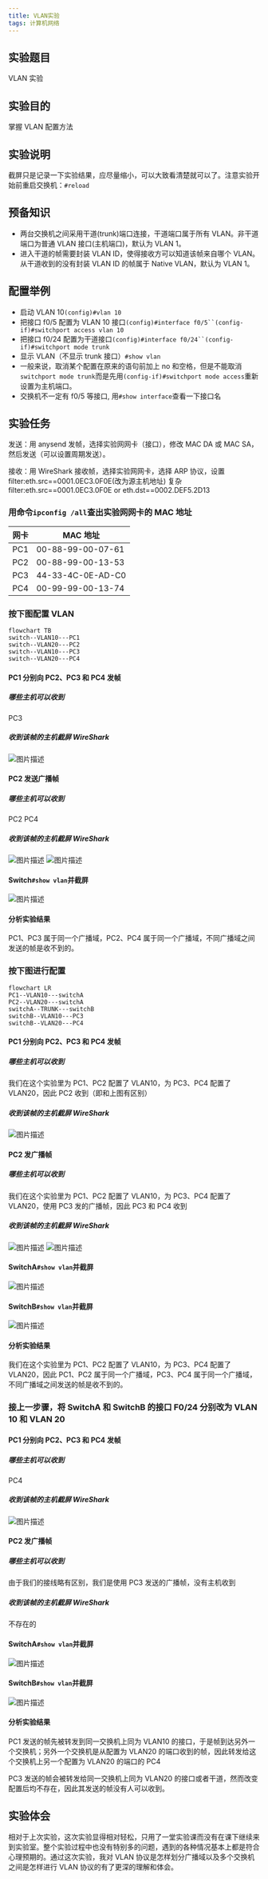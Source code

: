 ```yaml
---
title: VLAN实验
tags: 计算机网络
---
```


## 实验题目

VLAN 实验

## 实验目的

掌握 VLAN 配置方法

## 实验说明

截屏只是记录一下实验结果，应尽量缩小，可以大致看清楚就可以了。注意实验开始前重启交换机：`#reload`

## 预备知识

- 两台交换机之间采用干道(trunk)端口连接，干道端口属于所有 VLAN。非干道端口为普通 VLAN 接口(主机端口)，默认为 VLAN 1。
- 进入干道的帧需要封装 VLAN ID，使得接收方可以知道该帧来自哪个 VLAN。从干道收到的没有封装 VLAN ID 的帧属于 Native VLAN，默认为 VLAN 1。

## 配置举例

- 启动 VLAN 10`(config)#vlan 10`
- 把接口 f0/5 配置为 VLAN 10 接口` (config)#interface f0/5``(config-if)#switchport access vlan 10 `
- 把接口 f0/24 配置为干道接口` (config)#interface f0/24``(config-if)#switchport mode trunk `
- 显示 VLAN（不显示 trunk 接口）`#show vlan`
- 一般来说，取消某个配置在原来的语句前加上 no 和空格，但是不能取消`switchport mode trunk`而是先用`(config-if)#switchport mode access`重新设置为主机端口。
- 交换机不一定有 f0/5 等接口, 用`#show interface`查看一下接口名

## 实验任务

发送：用 anysend 发帧，选择实验网网卡（接口），修改 MAC DA 或 MAC SA，然后发送（可以设置周期发送）。

接收：用 WireShark 接收帧，选择实验网网卡，选择 ARP 协议，设置 filter:eth.src==0001.0EC3.0F0E(改为源主机地址)
复杂 filter:eth.src==0001.0EC3.0F0E or eth.dst==0002.DEF5.2D13

### 用命令`ipconfig /all`查出实验网网卡的 MAC 地址

| 网卡 | MAC 地址          |
| ---- | ----------------- |
| PC1  | 00-88-99-00-07-61 |
| PC2  | 00-88-99-00-13-53 |
| PC3  | 44-33-4C-0E-AD-C0 |
| PC4  | 00-99-99-00-13-74 |

### 按下图配置 VLAN

```mermaid
flowchart TB
switch--VLAN10---PC1
switch--VLAN20---PC2
switch--VLAN10---PC3
switch--VLAN20---PC4
```

#### PC1 分别向 PC2、PC3 和 PC4 发帧

##### 哪些主机可以收到

PC3

##### 收到该帧的主机截屏 WireShark

![图片描述](/assets/image/2019-05-04-1.jpg)

#### PC2 发送广播帧

##### 哪些主机可以收到

PC2 PC4

##### 收到该帧的主机截屏 WireShark

![图片描述](/assets/image/2019-05-04-2.jpg)
![图片描述](/assets/image/2019-05-04-3.jpg)

#### Switch`#show vlan`并截屏

![图片描述](/assets/image/2019-05-04-9.jpg)

#### 分析实验结果

PC1、PC3 属于同一个广播域，PC2、PC4 属于同一个广播域，不同广播域之间发送的帧是收不到的。

### 按下图进行配置

```mermaid
flowchart LR
PC1--VLAN10---switchA
PC2--VLAN20---switchA
switchA--TRUNK---switchB
switchB--VLAN10---PC3
switchB--VLAN20---PC4
```

#### PC1 分别向 PC2、PC3 和 PC4 发帧

##### 哪些主机可以收到

我们在这个实验里为 PC1、PC2 配置了 VLAN10，为 PC3、PC4 配置了 VLAN20，因此 PC2 收到（即和上图有区别）

##### 收到该帧的主机截屏 WireShark

![图片描述](/assets/image/2019-05-04-4.jpg)

#### PC2 发广播帧

##### 哪些主机可以收到

我们在这个实验里为 PC1、PC2 配置了 VLAN10，为 PC3、PC4 配置了 VLAN20，使用 PC3 发的广播帧，因此 PC3 和 PC4 收到

##### 收到该帧的主机截屏 WireShark

![图片描述](/assets/image/2019-05-04-5.jpg)
![图片描述](/assets/image/2019-05-04-6.jpg)

#### SwitchA`#show vlan`并截屏

![图片描述](/assets/image/2019-05-04-7.jpg)

#### SwitchB`#show vlan`并截屏

![图片描述](/assets/image/2019-05-04-8.jpg)

#### 分析实验结果

我们在这个实验里为 PC1、PC2 配置了 VLAN10，为 PC3、PC4 配置了 VLAN20，因此 PC1、PC2 属于同一个广播域，PC3、PC4 属于同一个广播域，不同广播域之间发送的帧是收不到的。

### 接上一步骤，将 SwitchA 和 SwitchB 的接口 F0/24 分别改为 VLAN 10 和 VLAN 20

#### PC1 分别向 PC2、PC3 和 PC4 发帧

##### 哪些主机可以收到

PC4

##### 收到该帧的主机截屏 WireShark

![图片描述](/assets/image/2019-05-04-10.jpg)

#### PC2 发广播帧

##### 哪些主机可以收到

由于我们的接线略有区别，我们是使用 PC3 发送的广播帧，没有主机收到

##### 收到该帧的主机截屏 WireShark

不存在的

#### SwitchA`#show vlan`并截屏

![图片描述](/assets/image/2019-05-04-11.jpg)

#### SwitchB`#show vlan`并截屏

![图片描述](/assets/image/2019-05-04-12.jpg)

#### 分析实验结果

PC1 发送的帧先被转发到同一交换机上同为 VLAN10 的接口，于是帧到达另外一个交换机；另外一个交换机是从配置为 VLAN20 的端口收到的帧，因此转发给这个交换机上另一个配置为 VLAN20 的端口的 PC4

PC3 发送的帧会被转发给同一交换机上同为 VLAN20 的接口或者干道，然而改变配置后均不存在，因此其发送的帧没有人可以收到。

## 实验体会

相对于上次实验，这次实验显得相对轻松，只用了一堂实验课而没有在课下继续来到实验室。整个实验过程中也没有特别多的问题，遇到的各种情况基本上都是符合心理预期的。通过这次实验，我对 VLAN 协议是怎样划分广播域以及多个交换机之间是怎样进行 VLAN 协议的有了更深的理解和体会。
